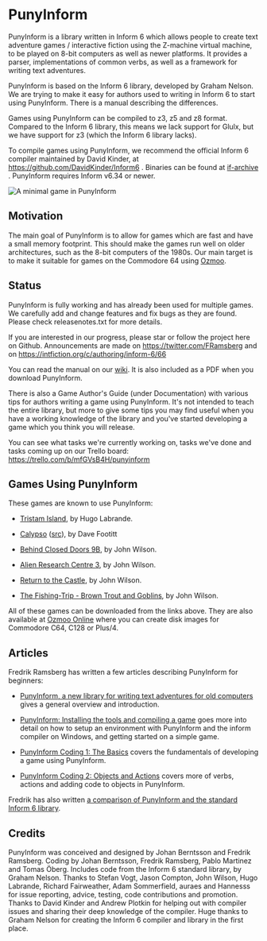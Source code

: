 # PunyInform

PunyInform is a library written in Inform 6 which allows people to create text adventure games / interactive fiction using the Z-machine virtual machine, to be played on 8-bit computers as well as newer platforms. It provides a parser, implementations of common verbs, as well as a framework for writing text adventures.

PunyInform is based on the Inform 6 library, developed by Graham Nelson. We are trying to make it easy for authors used to writing in Inform 6 to start using PunyInform. There is a manual describing the differences.

Games using PunyInform can be compiled to z3, z5 and z8 format. Compared to the Inform 6 library, this means we lack support for Glulx, but we have support for z3 (which the Inform 6 library lacks).

To compile games using PunyInform, we recommend the official Inform 6 compiler maintained by David Kinder, at https://github.com/DavidKinder/Inform6 . Binaries can be found at [if-archive](http://www.ifarchive.org/indexes/if-archiveXinfocomXcompilersXinform6Xexecutables.html) . PunyInform requires Inform v6.34 or newer.

![A minimal game in PunyInform](https://github.com/johanberntsson/PunyInform/blob/master/documentation/screenshots/simplegame.png?raw=true)

## Motivation

The main goal of PunyInform is to allow for games which are fast and have a small memory footprint. This should make the games run well on older architectures, such as the 8-bit computers of the 1980s. Our main target is to make it suitable for games on the Commodore 64 using [Ozmoo](https://github.com/johanberntsson/ozmoo/).


## Status

PunyInform is fully working and has already been used for multiple games. We carefully add and change features and fix bugs as they are found. Please check releasenotes.txt for more details.

If you are interested in our progress, please star or follow the project here on Github. Announcements are made on https://twitter.com/FRamsberg and on https://intfiction.org/c/authoring/inform-6/66

You can read the manual on our [wiki](https://github.com/johanberntsson/PunyInform/wiki/Manual). It is also included as a PDF when you download PunyInform.

There is also a Game Author's Guide (under Documentation) with various tips for authors writing a game using PunyInform. It's not intended to teach the entire library, but more to give some tips you may find useful when you have a working knowledge of the library and you've started developing a game which you think you will release.

You can see what tasks we're currently working on, tasks we've done and tasks coming up on our Trello board: https://trello.com/b/mfGVsB4H/punyinform

## Games Using PunyInform

These games are known to use PunyInform:

* [Tristam Island](https://hlabrande.itch.io/tristam-island), by Hugo Labrande.

* [Calypso](http://microheaven.com/ozmoo/games/calypso/calypso.z3) ([src](https://github.com/dave-f/calypso)), by Dave Footitt

* [Behind Closed Doors 9B](http://www.zenobi.co.uk/2020/07/punyinfom-enters-fray.html), by John Wilson.

* [Alien Research Centre 3](https://ifdb.tads.org/viewgame?id=cf9x7zhfnohedim), by John Wilson.

* [Return to the Castle](https://ifdb.tads.org/viewgame?id=5bo8vhrguyr1d11s), by John Wilson.

* [The Fishing-Trip - Brown Trout and Goblins](https://ifdb.tads.org/viewgame?id=fqhoqlh01ex5wwvo), by John Wilson.

All of these games can be downloaded from the links above. They are also available at [Ozmoo Online](http://microheaven.com/ozmooonline/) where you can create disk images for Commodore C64, C128 or Plus/4.

## Articles

Fredrik Ramsberg has written a few articles describing PunyInform for beginners:

* [PunyInform, a new library for writing text adventures for old computers](https://vintageisthenewold.com/punyinform-a-new-library-for-writing-text-adventures-for-old-computers/) gives a general overview and introduction.

* [PunyInform: Installing the tools and compiling a game](https://vintageisthenewold.com/punyinform-installing-the-tools-and-compiling-a-game/) goes more into detail on how to setup an environment with PunyInform and the inform compiler on Windows, and getting started on a simple game.

* [PunyInform Coding 1: The Basics](https://vintageisthenewold.com/punyinform-coding-1-the-basics/) covers the fundamentals of developing a game using PunyInform.

* [PunyInform Coding 2: Objects and Actions](https://vintageisthenewold.com/punyinform-coding-2-objects-and-actions/) covers more of verbs, actions and adding code to objects in PunyInform.

Fredrik has also written [a comparison of PunyInform and the standard Inform 6 library](https://intfiction.org/t/punyinform-vs-inform-6-a-comparison/46625).

## Credits

PunyInform was conceived and designed by Johan Berntsson and Fredrik Ramsberg. Coding by Johan Berntsson, Fredrik Ramsberg, Pablo Martinez and Tomas Öberg. Includes code from the Inform 6 standard library, by Graham Nelson. Thanks to Stefan Vogt, Jason Compton, John Wilson, Hugo Labrande, Richard Fairweather, Adam Sommerfield, auraes and Hannesss for issue reporting, advice, testing, code contributions and promotion. Thanks to David Kinder and Andrew Plotkin for helping out with compiler issues and sharing their deep knowledge of the compiler. Huge thanks to Graham Nelson for creating the Inform 6 compiler and library in the first place.
